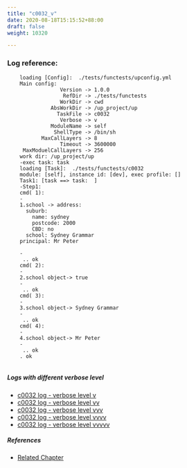 ```yaml
---
title: "c0032_v"
date: 2020-08-18T15:15:52+88:00
draft: false
weight: 10320

---
```


### Log reference: <no value>

```
    loading [Config]:  ./tests/functests/upconfig.yml
    Main config:
                 Version -> 1.0.0
                  RefDir -> ./tests/functests
                 WorkDir -> cwd
              AbsWorkDir -> /up_project/up
                TaskFile -> c0032
                 Verbose -> v
              ModuleName -> self
               ShellType -> /bin/sh
           MaxCallLayers -> 8
                 Timeout -> 3600000
     MaxModuelCallLayers -> 256
    work dir: /up_project/up
    -exec task: task
    loading [Task]:  ./tests/functests/c0032
    module: [self], instance id: [dev], exec profile: []
    Task1: [task ==> task:  ]
    -Step1:
    cmd( 1):
    -
    1.school -> address:
      suburb:
        name: sydney
        postcode: 2000
        CBD: no
      school: Sydney Grammar
    principal: Mr Peter
    
    -
     .. ok
    cmd( 2):
    -
    2.school object-> true
    -
     .. ok
    cmd( 3):
    -
    3.school object-> Sydney Grammar
    -
     .. ok
    cmd( 4):
    -
    4.school object-> Mr Peter
    -
     .. ok
    . ok
    
```

##### Logs with different verbose level
* [c0032 log - verbose level v](../../logs/c0032_v)
* [c0032 log - verbose level vv](../../logs/c0032_vv)
* [c0032 log - verbose level vvv](../../logs/c0032_vvv)
* [c0032 log - verbose level vvvv](../../logs/c0032_vvvv)
* [c0032 log - verbose level vvvvv](../../logs/c0032_vvvvv)

##### References
* [Related Chapter](../../dvars/c0032)
